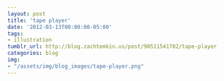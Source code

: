 ```yaml
---
layout: post
title: 'tape player'
date: '2012-03-13T00:00:00-05:00'
tags: 
- illustration
tumblr_url: http://blog.zachtemkin.us/post/90511541702/tape-player
categories: blog
img:
- "/assets/img/blog_images/tape-player.png" 
---
```

